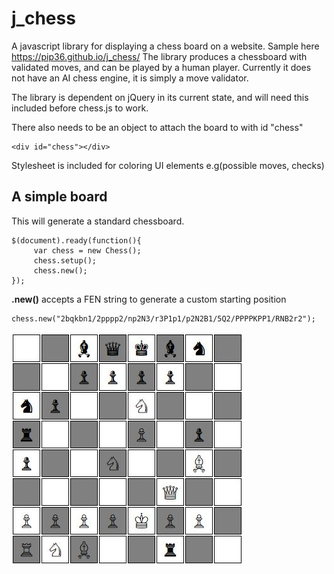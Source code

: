 # j_chess

A javascript library for displaying a chess board on a website. Sample here https://pip36.github.io/j_chess/ 
The library produces a chessboard with validated moves, and can be played by a human player. Currently it does not have an AI chess engine, it is simply a move validator.

The library is dependent on jQuery in its current state, and will need this included before chess.js to work.

There also needs to be an object to attach the board to with id "chess"

    <div id="chess"></div>
    
Stylesheet is included for coloring UI elements e.g(possible moves, checks)

A simple board
---------------------------
This will generate a standard chessboard.

    $(document).ready(function(){
	     var chess = new Chess();
         chess.setup();
	     chess.new();
    });
    
**.new()** accepts a FEN string to generate a custom starting position

    chess.new("2bqkbn1/2pppp2/np2N3/r3P1p1/p2N2B1/5Q2/PPPPKPP1/RNB2r2");
    
![Example](/ChessPosition.JPG)
